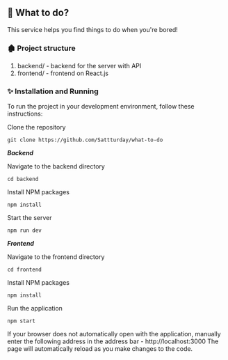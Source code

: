 ## 🧩 What to do?

This service helps you find things to do when you're bored!

### 🏚️ Project structure

1. backend/ - backend for the server with API
2. frontend/ - frontend on React.js

### ✨ Installation and Running

To run the project in your development environment, follow these instructions:

Clone the repository

```
git clone https://github.com/Sattturday/what-to-do
```

**_Backend_**

Navigate to the backend directory

```
cd backend
```

Install NPM packages

```
npm install
```

Start the server

```
npm run dev
```

**_Frontend_**

Navigate to the frontend directory

```
cd frontend
```

Install NPM packages

```
npm install
```

Run the application

```
npm start
```

If your browser does not automatically open with the application, manually enter the following address in the address bar - http://localhost:3000
The page will automatically reload as you make changes to the code.

